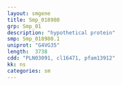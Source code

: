 ```yaml
---
layout: smgene
title: Smp_018980
grp: Smp_01
description: "hypothetical protein"
smp: Smp_018980.1
uniprot: "G4VG35"
length:  3738
cdd: "PLN03091, cl16471, pfam13912"
kk: ns
categories: sm
---
```

